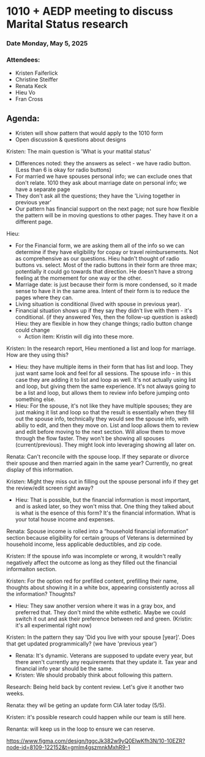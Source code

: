# 1010 + AEDP meeting to discuss Marital Status research
### Date Monday, May 5, 2025

### Attendees:
- Kristen Faiferlick
- Christine Steiffer
- Renata Keck
- Hieu Vo
- Fran Cross



## Agenda: 
- Kristen will show pattern that would apply to the 1010 form
- Open discussion & questions about designs


Kristen: The main question is 'What is your matital status'
  - Differences noted: they the answers as select - we have radio button. (Less than 6 is okay for radio buttons)
  - For married we have spouses personal info; we can exclude ones that don't relate. 1010 they ask about marriage date on personal info; we have a separate page
  - They don't ask all the questions; they have the 'Living together in previous year'
  - Our pattern has financial support on the next page; not sure how flexible the pattern will be in moving questions to other pages. They have it on a different page.

Hieu:
  - For the Financial form, we are asking them all of the info so we can determine if they have eligibility for copay or travel reimbursements. Not as comprehensive as our questions. Hieu hadn't thought of radio buttons vs. select. Most of the radio buttons in their form are three max; potentially it could go towards that direction. He doesn't have a strong feeling at the momement for one way or the other.
  - Marriage date: is just because their form is more condensed, so it made sense to have it in the same area. Intent of their form is to reduce the pages where they can.
  - Living situation is conditional (lived with spouse in previous year).
  - Financial situation shows up if they say they didn't live with them - it's conditional. (if they answered Yes, then the follow-up question is asked)
Hieu: they are flexible in how they change things; radio button change could change
    - Action item: Kristin will dig into these more. 

Kristen: In the research report, Hieu mentioned a list and loop for marriage. How are they using this?
  - Hieu: they have multiple items in their form that has list and loop. They just want same look and feel for all sessions. The spouse info - in this case they are adding it to list and loop as well. It's not actually using list and loop, but giving them the same experience. It's not always going to be a list and loop, but allows them to review info before jumping onto something else.
  - Hieu: For the spouse, it's not like they have multiple spouses; they are just making it list and loop so that the result is essentially when they fill out the spouse info, technically they would see the spouse info, with abiliy to edit, and then they move on. List and loop allows them to review and edit before moving to the next section. Will allow them to move through the flow faster. They won't be showing all spouses (current/previous). They might look into leveraging showing all later on.

Renata: Can't reconcile with the spouse loop. If they separate or divorce their spouse and then married again in the same year? Currently, no great display of this information.

Kristen: Might they miss out in filling out the spouse personal info if they get the review/edit screen right away? 
  - Hieu: That is possible, but the financial information is most important, and is asked later, so they won't miss that. One thing they talked about is what is the esence of this form? It's the financial information. What is your total house income and expenses.

Renata: Spouse income is rolled into a “household financial information” section because eligibility for certain groups of Veterans is determined by household income, less applicable deductibles, and zip code.

Kristen: If the spouse info was incomplete or wrong, it wouldn't really negatively affect the outcome as long as they filled out the financial informaiton section.

Kristen: For the option red for prefilled content, prefilling their name, thoughts about showing it in a white box, appearing consistently across all the information? Thoughts?
  - Hieu: They saw another version where it was in a gray box, and preferred that. They don't mind the white esthetic. Maybe we could switch it out and ask their preference between red and green. (Kristin: it's all experimental right now)

Kristen: In the pattern they say 'Did you live with your spouse [year]'. Does that get updated programmically? (we have 'previous year')
  - Renata: It's dynamic. Veterans are supposed to update every year, but there aren't currently any requirements that they update it. Tax year and financial info year should be the same. 
  - Kristen: We should probably think about following this pattern.

Research: Being held back by content review. Let's give it another two weeks. 

Renata: they wil be geting an update form CIA later today (5/5).

Kristen: it's possible research could happen while our team is still here.

Renanta: will keep us in the loop to ensure we can reserve.











https://www.figma.com/design/tggcJk382w9yQ0ElwKfh3N/10-10EZR?node-id=8109-122152&t=gmlm4gszmnkMxhR9-1


